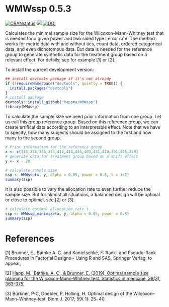 # WMWssp 0.5.3

[![CRANstatus](https://www.r-pkg.org/badges/version/WMWssp)](https://cran.r-project.org/package=WMWssp)
[![](https://cranlogs.r-pkg.org/badges/WMWssp)](https://cran.r-project.org/package=WMWssp)
[![DOI](https://img.shields.io/badge/DOI-10.1002%2Fsim.7983-blue.svg)](http://dx.doi.org/10.1002/sim.7983)

Calculates the minimal sample size for the Wilcoxon-Mann-Whitney test that is needed for a given power and two sided type I error rate. The method works for metric data with and without ties, count data, ordered categorical data, and even dichotomous data. But data is needed for the reference group to generate synthetic data for the treatment group based on a relevant effect.
For details, see for example [1] or [2].

To install the current development version:

``` r
## install devtools package if it's not already
if (!requireNamespace("devtools", quietly = TRUE)) {
  install.packages("devtools")
}
# install package
devtools::install_github("happma/WMWssp")
library(WMWssp)
```

To calculate the sample size we need prior information from one group. Let us call this group reference group. Based on this reference group, we can create artifical data according to an interpretable effect. Note that we have to specify, how many subjects should be assigned to the first and how many to the second group.
``` r
# Prior information for the reference group
x <- c(315,375,356,374,412,418,445,403,431,410,391,475,379)
# generate data for treatment group based on a shift effect
y <- x - 20

# calculate sample size
ssp <- WMWssp(x, y, alpha = 0.05, power = 0.8, t = 1/2)
summary(ssp)
```
It is also possible to vary the allocation rate to even further reduce the sample size. But for almost all situations, a balanced design will be optimal or close to optimal, see [2] or [3].
``` r
# calculate optimal allocation rate t
ssp <- WMWssp_minimize(x, y, alpha = 0.05, power = 0.8)
summary(ssp)
```

# References

[1] Brunner, E., Bathke A. C. and Konietschke, F: Rank- and Pseudo-Rank Procedures in Factorial Designs - Using R and SAS, Springer Verlag, to appear,

[2] <a href=" https://doi.org/10.1002/sim.7983">Happ, M., Bathke, A. C., & Brunner, E. (2019). Optimal sample size planning for the Wilcoxon‐Mann‐Whitney test. Statistics in medicine, 38(3), 363-375.</a>

[3] Bürkner, P‐C, Doebler, P, Holling, H. Optimal design of the Wilcoxon–Mann–Whitney‐test. Biom J. 2017; 59( 1): 25‐ 40. 
